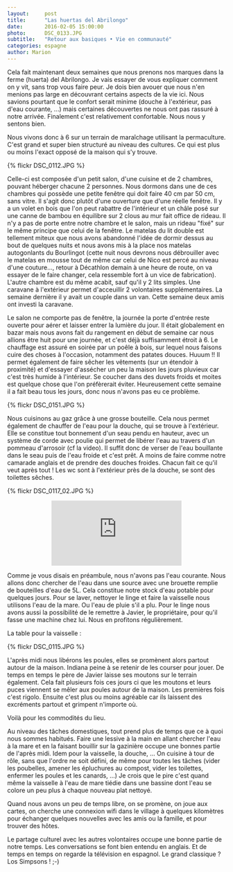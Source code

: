 ```yaml
---
layout:     post
title:      "Las huertas del Abrilongo"
date:       2016-02-05 15:00:00
photo:      DSC_0133.JPG
subtitle:   "Retour aux basiques • Vie en communauté"
categories: espagne
author: Marion
---
```


Cela fait maintenant deux semaines que nous prenons nos marques dans la ferme (huerta) del Abrilongo. Je vais essayer de vous expliquer comment on y vit, sans trop vous faire peur. Je dois bien avouer que nous n'en menions pas large en découvrant certains aspects de la vie ici. Nous savions pourtant que le confort serait minime (douche à l'extérieur, pas d'eau courante, ...) mais certaines découvertes ne nous ont pas rassuré à notre arrivée. Finalement c'est relativement confortable. Nous nous y sentons bien.

Nous vivons donc à 6 sur un terrain de maraîchage utilisant la permaculture. C'est grand et super bien structuré au niveau des cultures. Ce qui est plus ou moins l'exact opposé de la maison qui s'y trouve.

{% flickr DSC_0112.JPG %}

Celle-ci est composée d'un petit salon, d'une cuisine et de 2 chambres, pouvant héberger chacune 2 personnes. Nous dormons dans une de ces chambres qui possède une petite fenêtre qui doit faire 40 cm par 50 cm, sans vitre. Il s'agit donc plutôt d'une ouverture que d'une réelle fenêtre. Il y a un volet en bois que l'on peut rabattre de l'intérieur et un châle posé sur une canne de bambou en équilibre sur 2 clous au mur fait office de rideau. Il n'y a pas de porte entre notre chambre et le salon, mais un rideau "fixé" sur le même principe que celui de la fenêtre. Le matelas du lit double est tellement miteux que nous avons abandonné l'idée de dormir dessus au bout de quelques nuits et nous avons mis à la place nos matelas autogonlants du Bourlingot (cette nuit nous devrons nous débrouiller avec le matelas en mousse tout de même car celui de Nico est percé au niveau d'une couture..., retour à Décathlon demain à une heure de route, on va essayer de le faire changer, cela ressemble fort à un vice de fabrication).
L'autre chambre est du même acabit, sauf qu'il y 2 lits simples.
Une caravane à l'extérieur permet d'acceuillir 2 volontaires supplémentaires. La semaine dernière il y avait un couple dans un van. Cette semaine deux amis ont investi la caravane.

Le salon ne comporte pas de fenêtre, la journée la porte d'entrée reste ouverte pour aérer et laisser entrer la lumière du jour. Il était globalement en bazar mais nous avons fait du rangement en début de semaine car nous allions être huit pour une journée, et c'est déjà suffisamment étroit à 6.
Le chauffage est assuré en soirée par un poêle à bois, sur lequel nous faisons cuire des choses à l'occasion, notamment des patates douces. Huuum !! Il permet également de faire sêcher les vêtements (sur un étendoir à proximité) et d'essayer d'assécher un peu la maison les jours pluvieux car c'est très humide à l'intérieur. Se coucher dans des duvets froids et moites est quelque chose que l'on préfèrerait éviter. Heureusement cette semaine il a fait beau tous les jours, donc nous n'avons pas eu ce problème.

{% flickr DSC_0151.JPG %}

Nous cuisinons au gaz grâce à une grosse bouteille. Cela nous permet également de chauffer de l'eau pour la douche, qui se trouve à l'extérieur. Elle se constitue tout bonnement d'un seau pendu en hauteur, avec un système de corde avec poulie qui permet de libérer l'eau au travers d'un pommeau d'arrosoir (cf la video). Il suffit donc de verser de l'eau bouillante dans le seau puis de l'eau froide et c'est prêt. A moins de faire comme notre camarade anglais et de prendre des douches froides. Chacun fait ce qu'il veut après tout !
Les wc sont à l'extérieur près de la douche, se sont des toilettes sêches.

{% flickr DSC_0117_02.JPG %}

<center>
  <div class="embed-container">
    <iframe src="https://www.youtube.com/embed/98D_4eb5rqA" frameborder="0" allowfullscreen></iframe>
  </div>
</center>

Comme je vous disais en préambule, nous n'avons pas l'eau courante. Nous allons donc chercher de l'eau dans une source avec une brouette remplie de bouteilles d'eau de 5L. Cela constitue notre stock d'eau potable pour quelques jours. Pour se laver, nettoyer le linge et faire la vaisselle nous utilisons l'eau de la mare. Ou l'eau de pluie s'il a plu. Pour le linge nous avons aussi la possibilité de le remettre à Javier, le propriétaire, pour qu'il fasse une machine chez lui. Nous en profitons régulièrement.

La table pour la vaisselle :

{% flickr DSC_0115.JPG %}

L'après midi nous libérons les poules, elles se promènent alors partout autour de la maison. Indiana peine à se retenir de les courser pour jouer. De temps en temps le père de Javier laisse ses moutons sur le terrain également. Cela fait plusieurs fois ces jours ci que les moutons et leurs puces viennent se mêler aux poules autour de la maison. Les premières fois c'est rigolo. Ensuite c'est plus ou moins agréable car ils laissent des excréments partout et grimpent n'importe où.

Voilà pour les commodités du lieu.

Au niveau des tâches domestiques, tout prend plus de temps que ce à quoi nous sommes habitués. Faire une lessive à la main en allant chercher l'eau à la mare et en la faisant bouillir sur la gazinière occupe une bonnes partie de l'après midi. Idem pour la vaisselle, la douche, ... On cuisine à tour de rôle, sans que l'ordre ne soit défini, de même pour toutes les tâches (vider les poubelles, amener les épluchures au compost, vider les toilettes, enfermer les poules et les canards, ...)
Je crois que le pire c'est quand même la vaisselle à l'eau de mare tiédie dans une bassine dont l'eau se colore un peu plus à chaque nouveau plat nettoyé.

Quand nous avons un peu de temps libre, on se promène, on joue aux cartes, on cherche une connexion wifi dans le village à quelques kilomètres pour échanger quelques nouvelles avec les amis ou la famille, et pour trouver des hôtes.

Le partage culturel avec les autres volontaires occupe une bonne partie de notre temps. Les conversations se font bien entendu en anglais. Et de temps en temps on regarde la télévision en espagnol. Le grand classique ? Los Simpsons !  ;-)
